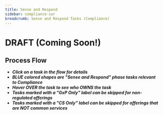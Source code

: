 ```yaml
---
title: Sense and Respond
sidebar: compliance-sar
breadcrumb: Sense and Respond Tasks (Compliance)
---
```


# DRAFT (Coming Soon!)

Process Flow
------------
- _**Click on a task in the flow for details**_
- _**BLUE colored shapes are "Sense and Respond" phase tasks relevant to Compliance**_
- _**Hover OVER the task to see who OWNS the task**_
- _**Tasks marked with a "GxP Only" label can be skipped for non-regulated offerings**_
- _**Tasks marked with a "CS Only" label can be skipped for offerings that are NOT common services**_

<!--
![Sense and Respond Value Stream Process Flow](https://pages.github.ibm.com/watson-health-playbook/resources/images/vs/flows/vs-sense-and-respond.jpg)
-->

<svg xmlns="http://www.w3.org/2000/svg" xmlns:xlink="http://www.w3.org/1999/xlink" viewBox="0 0 720 479">
    <defs>
      <style>
        svg {
          background-image: url(https://pages.github.ibm.com/watson-health-playbook/resources/images/vs/flows/vs-sense-and-respond.jpg);
          background-size: 100% 100%;
          background-repeat: no-repeat;
          max-width: 900px;
          width: 90%;
        }
        path {
          fill: transparent;
          cursor: pointer;
          transition: fill 0.2s;
        }
        svg a:focus,
        svg a:hover {
          outline: none;
        }
        svg a:focus path,
        svg a:hover path {
          fill: rgba(255,255,0, 0.15);
          cursor: pointer;
       }
      </style>
    </defs>
    <g>
      <a xlink:href="{{ site.baseurl }}/om/sense-and-respond/ensure-usage-adoption-part-1/" target="_self">
        <title>OWNER: Offering Manager - Ensure Usage - Adoption</title>
        <path d="m185.29 85.225 91.094 0.20703 3.7266 2.8984 1.2422 3.3125-0.6211 64.18-4.1406 2.2774-91.508-0.20703z"/>
      </a>
    </g>
    <g>
      <a xlink:href="{{ site.baseurl }}/dev/sense-and-respond/l1-l2-l3-support/" target="_self">
        <title>OWNER: Dev Lead -  L1 / L2 / L3 Support</title>
        <path d="m280.94 197.02-0.20704 68.113-1.2422 2.8984-4.7617 1.6562-4.1406-0.41406-86.332-0.41406 0.41406-69.149 3.1055-2.0703 3.9336-0.41406z"/>
      </a>
    </g>
    <g>
      <a xlink:href="{{ site.baseurl }}/om/sense-and-respond/gather-user-feedback-nps-survey/" target="_self">
        <title>OWNER: Offering Manager - Gather User Feedback and NPS Survey / Interviews</title>
        <path d="m365.41 140.71h96.684l0.20703 73.082-97.305-0.20703z"/>
      </a>
    </g>
    <g>
      <a xlink:href="{{ site.baseurl }}/om/sense-and-respond/enhance-or-adapt-offering/" target="_self">
        <title>OWNER: Offering Manager - Enhance or Adapt Offering</title>
        <path d="m492.32 213.17-0.20703-71.84 93.371 0.41406 2.6914 1.8633 0.82813 2.2774v63.559l-1.8633 3.3125-4.5547 1.2422z"/>
      </a>
    </g>
    <g>
      <a xlink:href="{{ site.baseurl }}/om/sense-and-respond/re-evaluate-offering-as-a-common-service/" target="_self">
        <title>OWNER: Offering Manager - Re-Evaluate offering as a Common Service</title>
        <path d="m619.23 141.12 92.336 0.20703 3.1055 1.8633 1.2422 3.3125-0.82813 63.559-1.8633 3.1055-4.3477 0.41407h-90.266z"/>
      </a>
    </g>
    <g>
      <a xlink:href="{{ site.baseurl }}/om/sense-and-respond/assess-promotional-materials/" target="_self">
        <title>OWNER: Offering Manager - Assess Promotional Materials</title>
        <path d="m618.2 333.04 93.715 3e-3 2.4887-1.9031 0.87836-2.1959 0.14639-64.999-1.7567-2.4887-4.831-0.58558-87.104 0.58558-2.3423 0.87836-0.43918 2.1959-0.43918 1.7567-0.14639 4.5382z"/>
      </a>
    </g>
    <g>
      <a xlink:href="{{ site.baseurl }}/om/sense-and-respond/release-promotional-materials/" target="_self">
        <title>OWNER: Offering Manager - Release Promotional Materials</title>
        <path d="m492.53 261.82 96.063-0.20703 0.20703 71.84-96.684 0.20703z"/>
      </a>
    </g>
    <g>
      <a xlink:href="{{ site.baseurl }}/om/sense-and-respond/ensure-usage-adoption-part-2/" target="_self">
        <title>OWNER: Offering Manager - Ensure Usage / Adoption</title>
        <path d="m461.89 261.2 0.20704 69.563-3.1055 2.6914-3.1055 1.0352-90.68-0.41406-0.6211-69.149 2.2774-3.3125 3.9336-0.82813z"/>
      </a>
    </g>
  </svg>
